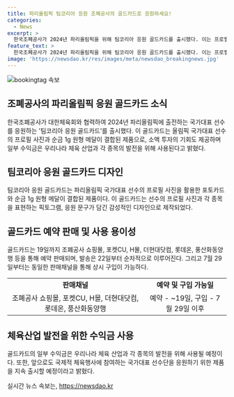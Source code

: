 ```yaml
---
title: 파리올림픽 팀코리아 응원 조폐공사의 골드카드로 응원하세요!
categories:
  - News
excerpt: >
  한국조폐공사가 2024년 파리올림픽을 위해 팀코리아 응원 골드카드를 출시했다. 이는 프로필 사진과 순금 1g 원형 메달을 결합한 제품으로, 국가대표 선수를 응원하는 열망을 담았다. 이 제품은 쇼핑몰을 통해 예약 판매되며 일부 수익금은 체육 산업과 각 종목의 발전을 지원하는 데 사용될 예정이다. 이를 통해 소액 투자의 기회를 제공하고, 향후 국제적 체육행사에 참여하는 국가대표 선수단을 응원하기 위한 제품을 출시할 계획이다.
feature_text: >
  한국조폐공사가 2024년 파리올림픽을 위해 팀코리아 응원 골드카드를 출시했다. 이는 프로필 사진과 순금 1g 원형 메달을 결합한 제품으로, 국가대표 선수를 응원하는 열망을 담았다. 이 제품은 쇼핑몰을 통해 예약 판매되며 일부 수익금은 체육 산업과 각 종목의 발전을 지원하는 데 사용될 예정이다. 이를 통해 소액 투자의 기회를 제공하고, 향후 국제적 체육행사에 참여하는 국가대표 선수단을 응원하기 위한 제품을 출시할 계획이다.
image: 'https://newsdao.kr/res/images/meta/newsdao_breakingnews.jpg'
---
```


<p><img src="https://newsdao.kr/res/images/meta/newsdao_breakingnews.jpg" alt="bookingtag 속보" /></p>

<h2 data-ke-size="size26">조폐공사의 파리올림픽 응원 골드카드 소식</h2>

<p data-ke-size="size16">한국조폐공사가 대한체육회와 협력하여 2024년 파리올림픽에 출전하는 국가대표 선수를 응원하는 '팀코리아 응원 골드카드'를 출시했다. 이 골드카드는 올림픽 국가대표 선수의 프로필 사진과 순금 1g 원형 메달이 결합된 제품으로, 소액 투자의 기회도 제공하며 일부 수익금은 우리나라 체육 산업과 각 종목의 발전을 위해 사용된다고 밝혔다.</p>

<h2 data-ke-size="size26">팀코리아 응원 골드카드 디자인</h2>

<p data-ke-size="size16">팀코리아 응원 골드카드는 파리올림픽 국가대표 선수의 프로필 사진을 활용한 포토카드와 순금 1g 원형 메달이 결합된 제품이다. 이 골드카드는 선수의 프로필 사진과 각 종목을 표현하는 픽토그램, 응원 문구가 담긴 감성적인 디자인으로 제작되었다.</p>

<h2 data-ke-size="size26">골드카드 예약 판매 및 사용 용이성</h2>

<p data-ke-size="size16">골드카드는 19일까지 조폐공사 쇼핑몰, 포켓CU, H몰, 더현대닷컴, 롯데온, 풍산화동양행 등을 통해 예약 판매되며, 발송은 22일부터 순차적으로 이루어진다. 그리고 7월 29일부터는 동일한 판매채널을 통해 상시 구입이 가능하다.</p>

<table>
  <tbody>
    <tr>
      <td style="text-align: center; height: 17px;"><b>판매채널</b></td>
      <td style="text-align: center; height: 17px;"><b>예약 및 구입 가능일</b></td>
    </tr>
    <tr>
      <td style="text-align: center; height: 17px;">조폐공사 쇼핑몰, 포켓CU, H몰, 더현대닷컴, 롯데온, 풍산화동양행</td>
      <td style="text-align: center; height: 17px;">예약 - ~19일, 구입 - 7월 29일 이후</td>
    </tr>
  </tbody>
</table>

<h2 data-ke-size="size26">체육산업 발전을 위한 수익금 사용</h2>

<p data-ke-size="size16">골드카드의 일부 수익금은 우리나라 체육 산업과 각 종목의 발전을 위해 사용될 예정이다. 또한, 앞으로도 국제적 체육행사에 참여하는 국가대표 선수단을 응원하기 위한 제품을 지속 출시할 예정이라고 밝혔다.</p>
실시간 뉴스 속보는, <a href="https://newsdao.kr" rel="dofollow">https://newsdao.kr</a>


